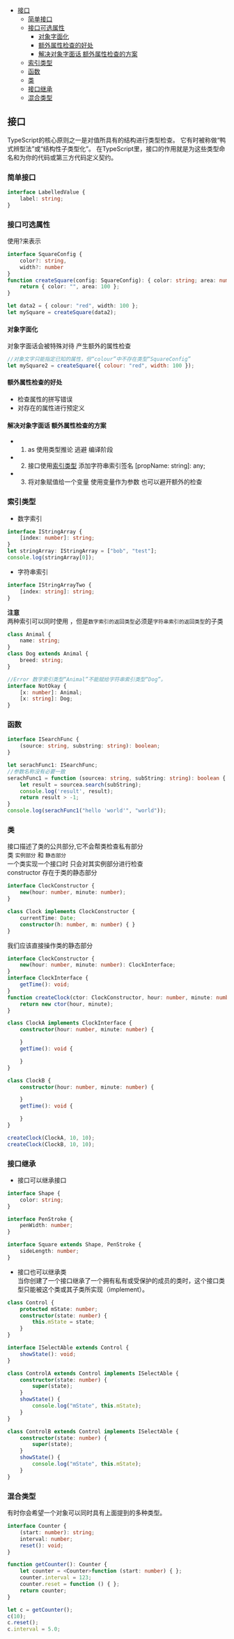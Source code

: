 <!-- TOC -->

- [接口](#接口)
    - [简单接口](#简单接口)
    - [接口可选属性](#接口可选属性)
        - [对象字面化](#对象字面化)
        - [额外属性检查的好处](#额外属性检查的好处)
        - [解决对象字面话 额外属性检查的方案](#解决对象字面话-额外属性检查的方案)
    - [索引类型](#索引类型)
    - [函数](#函数)
    - [类](#类)
    - [接口继承](#接口继承)
    - [混合类型](#混合类型)

<!-- /TOC -->
## 接口
TypeScript的核心原则之一是对值所具有的结构进行类型检查。 它有时被称做“鸭式辨型法”或“结构性子类型化”。 在TypeScript里，接口的作用就是为这些类型命名和为你的代码或第三方代码定义契约。
### 简单接口
```ts
interface LabelledValue {
    label: string;
}
```

### 接口可选属性
使用?来表示  
```ts
interface SquareConfig {
    color?: string,
    width?: number
}
function createSquare(config: SquareConfig): { color: string; area: number } {
    return { color: "", area: 100 };
}

let data2 = { colour: "red", width: 100 };
let mySquare = createSquare(data2);
```
#### 对象字面化
对象字面话会被特殊对待 产生额外的属性检查
```js
//对象文字只能指定已知的属性，但“colour”中不存在类型“SquareConfig”
let mySquare2 = createSquare({ colour: "red", width: 100 });
```
#### 额外属性检查的好处
* 检查属性的拼写错误
* 对存在的属性进行预定义

#### 解决对象字面话 额外属性检查的方案
* 1. as 使用类型推论 逃避 编译阶段
* 2. 接口使用[索引类型](#索引类型) 添加字符串索引签名 [propName: string]: any; 
* 3. 将对象赋值给一个变量 使用变量作为参数 也可以避开额外的检查

### 索引类型
* 数字索引
```ts
interface IStringArray {
    [index: number]: string;
}
let stringArray: IStringArray = ["bob", "test"];
console.log(stringArray[0]);
```
* 字符串索引
```ts
interface IStringArrayTwo {
    [index: string]: string;
}
```
**注意**  
两种索引可以同时使用 ，但是``数字索引的返回类型``必须是``字符串索引的返回类型``的子类
```ts
class Animal {
    name: string;
}
class Dog extends Animal {
    breed: string;
}

//Error 数字索引类型“Animal”不能赋给字符串索引类型“Dog”。
interface NotOkay {
    [x: number]: Animal;
    [x: string]: Dog;
}
```

### 函数
```ts
interface ISearchFunc {
    (source: string, substring: string): boolean;
}

let serachFunc1: ISearchFunc;
//参数名称没有必要一致
serachFunc1 = function (sourcea: string, subString: string): boolean {
    let result = sourcea.search(subString);
    console.log('result', result);
    return result > -1;
}
console.log(serachFunc1("hello 'world'", "world"));
```

### 类
接口描述了类的公共部分,它不会帮类检查私有部分  
类 ``实例部分`` 和 ``静态部分``  
一个类实现一个接口时 只会对其实例部分进行检查  
constructor 存在于类的静态部分
```ts
interface ClockConstructor {
    new(hour: number, minute: number);
}

class Clock implements ClockConstructor {
    currentTime: Date;
    constructor(h: number, m: number) { }
}
```
我们应该直接操作类的静态部分  
```ts
interface ClockConstructor {
    new(hour: number, minute: number): ClockInterface;
}
interface ClockInterface {
    getTime(): void;
}
function createClock(ctor: ClockConstructor, hour: number, minute: number): ClockInterface {
    return new ctor(hour, minute);
}

class ClockA implements ClockInterface {
    constructor(hour: number, minute: number) {

    }
    getTime(): void {

    }
}

class ClockB {
    constructor(hour: number, minute: number) {

    }
    getTime(): void {

    }
}

createClock(ClockA, 10, 10);
createClock(ClockB, 10, 10);
```

### 接口继承
* 接口可以继承接口

```ts
interface Shape {
    color: string;
}

interface PenStroke {
    penWidth: number;
}

interface Square extends Shape, PenStroke {
    sideLength: number;
}
```

* 接口也可以继承类  
当你创建了一个接口继承了一个拥有私有或受保护的成员的类时，这个接口类型只能被这个类或其子类所实现（implement）。 
```ts
class Control {
    protected mState: number;
    constructor(state: number) {
        this.mState = state;
    }
}

interface ISelectAble extends Control {
    showState(): void;
}

class ControlA extends Control implements ISelectAble {
    constructor(state: number) {
        super(state);
    }
    showState() {
        console.log("mState", this.mState);
    }
}

class ControlB extends Control implements ISelectAble {
    constructor(state: number) {
        super(state);
    }
    showState() {
        console.log("mState", this.mState);
    }
}
```

### 混合类型
有时你会希望一个对象可以同时具有上面提到的多种类型。

```ts
interface Counter {
    (start: number): string;
    interval: number;
    reset(): void;
}

function getCounter(): Counter {
    let counter = <Counter>function (start: number) { };
    counter.interval = 123;
    counter.reset = function () { };
    return counter;
}

let c = getCounter();
c(10);
c.reset();
c.interval = 5.0;
```






